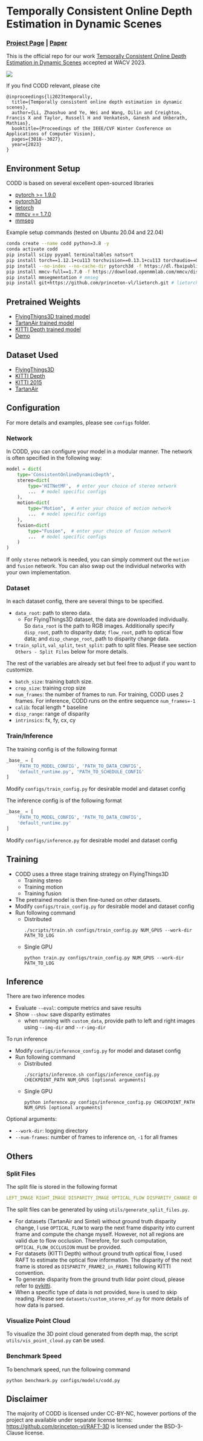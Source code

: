 # Temporally Consistent Online Depth Estimation in Dynamic Scenes

### [Project Page](https://mli0603.github.io/codd/) | [Paper](https://arxiv.org/abs/2111.09337)

This is the official repo for our
work [Temporally Consistent Online Depth Estimation in Dynamic Scenes](https://arxiv.org/abs/2111.09337) accepted at
WACV 2023.

![](asset/qualitative_vis.gif)

If you find CODD relevant, please cite

```
@inproceedings{li2023temporally,
  title={Temporally consistent online depth estimation in dynamic scenes},
  author={Li, Zhaoshuo and Ye, Wei and Wang, Dilin and Creighton, Francis X and Taylor, Russell H and Venkatesh, Ganesh and Unberath, Mathias},
  booktitle={Proceedings of the IEEE/CVF Winter Conference on Applications of Computer Vision},
  pages={3018--3027},
  year={2023}
}
```

## Environment Setup

CODD is based on several excellent open-sourced libraries

- [pytorch >= 1.9.0](https://pytorch.org/get-started/locally/)
- [pytorch3d]()
- [lietorch](https://github.com/princeton-vl/lietorch)
- [mmcv == 1.7.0](https://mmcv.readthedocs.io/en/v1.7.0/get_started/installation.html#install-mmcv-full)
- [mmseg](https://github.com/open-mmlab/mmsegmentation)

Example setup commands (tested on Ubuntu 20.04 and 22.04)

```bash
conda create --name codd python=3.8 -y
conda activate codd
pip install scipy pyyaml terminaltables natsort
pip install torch==1.12.1+cu113 torchvision==0.13.1+cu113 torchaudio==0.12.1 --extra-index-url https://download.pytorch.org/whl/cu113 # pytorch
pip install --no-index --no-cache-dir pytorch3d -f https://dl.fbaipublicfiles.com/pytorch3d/packaging/wheels/py38_cu113_pyt1121/download.html # pytorch3d
pip install mmcv-full==1.7.0 -f https://download.openmmlab.com/mmcv/dist/cu113/torch1.12/index.html # mmcv
pip install mmsegmentation # mmseg
pip install git+https://github.com/princeton-vl/lietorch.git # lietorch -- this will take a while
```

## Pretrained Weights

- [FlyingThigns3D trained model](https://drive.google.com/file/d/1OH2snX1kajNpp15UVkZEMZwV7Ndzndot/view?usp=sharing)
- [TartanAir trained model](https://drive.google.com/file/d/1kgMojOY8xlVaSLKOgX1cRFP05yh0OneQ/view?usp=sharing)
- [KITTI Depth trained model](https://drive.google.com/file/d/16WM4YgpB7PiNkssXvTnWJerM3Z22HLBR/view?usp=sharinghttps://drive.google.com/file/d/16WM4YgpB7PiNkssXvTnWJerM3Z22HLBR/view?usp=sharing)
- [Demo](https://drive.google.com/file/d/1Qzmav_SG58JG-rz_nKqagh2Ps9peFPK_/view?usp=sharing)

## Dataset Used

- [FlyingThings3D](https://lmb.informatik.uni-freiburg.de/resources/datasets/SceneFlowDatasets.en.html)
- [KITTI Depth](https://www.cvlibs.net/datasets/kitti/eval_depth.php?benchmark=depth_prediction)
- [KITTI 2015](https://www.cvlibs.net/datasets/kitti/eval_scene_flow.php)
- [TartanAir](https://theairlab.org/tartanair-dataset/)

## Configuration

For more details and examples, please see `configs` folder.

### Network

In CODD, you can configure your model in a modular manner. The network is often specified in the following way:

```python
model = dict(
    type='ConsistentOnlineDynamicDepth',
    stereo=dict(
        type='HITNetMF',  # enter your choice of stereo network
        ...  # model specific configs
    ),
    motion=dict(
        type="Motion",  # enter your choice of motion network
        ...  # model specific configs
    ),
    fusion=dict(
        type="Fusion",  # enter your choice of fusion network
        ...  # model specific configs
    )
)
```

If only `stereo` network is needed, you can simply comment out the `motion` and `fusion` network.
You can also swap out the individual networks with your own implementation.

### Dataset

In each dataset config, there are several things to be specified.

- `data_root`: path to stereo data.
    - For FlyingThings3D dataset, the data are downloaded individually. So `data_root` is the path to RGB images.
      Additionally specify `disp_root`, path to disparity data; `flow_root`, path to optical flow data;
      and `disp_change_root`, path to disparity change data.
- `train_split`, `val_split`, `test_split`: path to split files. Please see section `Others - Split Files` below for
  more details.

The rest of the variables are already set but feel free to adjust if you want to customize.

- `batch_size`: training batch size.
- `crop_size`: training crop size
- `num_frames`: the number of frames to run. For training, CODD uses 2 frames. For inference, CODD runs on the entire
  sequence `num_frames=-1`
- `calib`: focal length * baseline
- `disp_range`: range of disparity
- `intrinsics`: fx, fy, cx, cy

### Train/Inference

The training config is of the following format

```python
_base_ = [
    'PATH_TO_MODEL_CONFIG', 'PATH_TO_DATA_CONFIG',
    'default_runtime.py', 'PATH_TO_SCHEDULE_CONFIG'
]
```

Modify `configs/train_config.py` for desirable model and dataset config

The inference config is of the following format

```python
_base_ = [
    'PATH_TO_MODEL_CONFIG', 'PATH_TO_DATA_CONFIG',
    'default_runtime.py'
]
```

Modify `configs/inference.py` for desirable model and dataset config

## Training

- CODD uses a three stage training strategy on FlyingThings3D
    - Training stereo
    - Training motion
    - Training fusion
- The pretrained model is then fine-tuned on other datasets.
- Modify `configs/train_config.py` for desirable model and dataset config
- Run following command
    - Distributed
        ```angular2html
        ./scripts/train.sh configs/train_config.py NUM_GPUS --work-dir PATH_TO_LOG
        ```
    - Single GPU
      ```angular2html
      python train.py configs/train_config.py NUM_GPUS --work-dir PATH_TO_LOG
      ```

## Inference

There are two inference modes

- Evaluate `--eval`: compute metrics and save results
- Show `--show`: save disparity estimates
    - when running with `custom_data`, provide path to left and right images using `--img-dir` and `--r-img-dir`

To run inference

- Modify `configs/inference_config.py` for model and dataset config
- Run following command
    - Distributed
        ```angular2html
        ./scripts/inference.sh configs/inference_config.py CHECKPOINT_PATH NUM_GPUS [optional arguments]
        ```
    - Single GPU
        ```angular2html
        python inference.py configs/inference_config.py CHECKPOINT_PATH NUM_GPUS [optional arguments]
        ```

Optional arguments:

- `--work-dir`: logging directory
- `--num-frames`: number of frames to inference on, `-1` for all frames

## Others

### Split Files

The split file is stored in the following format

```yaml
LEFT_IMAGE RIGHT_IMAGE DISPARITY_IMAGE OPTICAL_FLOW DISPARITY_CHANGE OPTICAL_FLOW_OCCLUSION DISPARITY_FRAME2_in_FRAME1 DISPARITY_OCCLUSION
```

The split files can be generated by using `utils/generate_split_files.py`.

- For datasets (TartanAir and Sintel) without ground truth disparity change, I use `OPTICAL_FLOW` to warp the next frame
  disparity into current frame and compute the change myself. However, not all regions are valid due to flow occlusion.
  Therefore, for such computation, `OPTICAL_FLOW_OCCLUSION` must be provided.
- For datasets (KITTI Depth) without ground truth optical flow, I used RAFT to estimate the optical flow information.
  The disparity of the next frame is stored as `DISPARITY_FRAME2_in_FRAME1` following KITTI convention. 
- To generate disparity from the ground truth lidar point cloud, please refer to [pykitti](https://github.com/utiasSTARS/pykitti).
- When a specific type of data is not provided, `None` is used to skip reading. Please
  see `datasets/custom_stereo_mf.py` for more details of how data is parsed.

### Visualize Point Cloud
To visualize the 3D point cloud generated from depth map, the script `utils/vis_point_cloud.py` can be used.

### Benchmark Speed
To benchmark speed, run the following command

```angular2html
python benchmark.py configs/models/codd.py
```

## Disclaimer

The majority of CODD is licensed under CC-BY-NC, however portions of the project are available under separate license
terms: https://github.com/princeton-vl/RAFT-3D is licensed under the BSD-3-Clause license.
